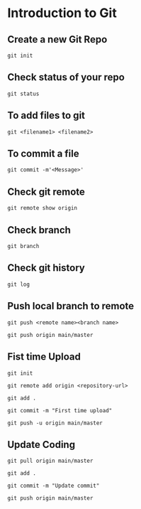 # Introduction to Git

## Create a new Git Repo

```
git init
```
## Check status of your repo
```
git status
```
## To add files to git
```
git <filename1> <filename2>
```
## To commit a file
```
git commit -m'<Message>'
```
## Check git remote
```
git remote show origin
```
## Check branch
```
git branch
```
## Check git history
```
git log
```
## Push local branch to remote
```
git push <remote name><branch name>

git push origin main/master
```
## Fist time Upload
```
git init

git remote add origin <repository-url>

git add .

git commit -m "First time upload"

git push -u origin main/master
```
## Update Coding
```
git pull origin main/master

git add .

git commit -m "Update commit"

git push origin main/master
```